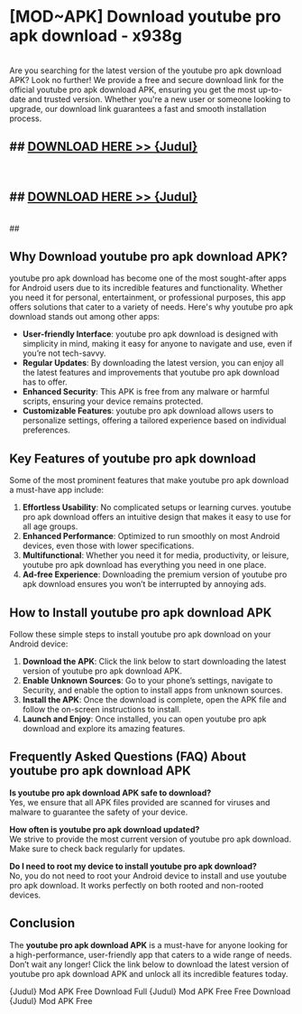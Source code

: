# [MOD~APK] Download youtube pro apk download - x938g <br>
<br>
Are you searching for the latest version of the youtube pro apk download APK? Look no further! We provide a free and secure download link for the official youtube pro apk download APK, ensuring you get the most up-to-date and trusted version. Whether you're a new user or someone looking to upgrade, our download link guarantees a fast and smooth installation process.


## ##  [DOWNLOAD HERE >> {Judul}](https://geoflix.me/watch.php?title=youtube_pro_apk_download&ref=git)
  <br>

##  ## [DOWNLOAD HERE >> {Judul}](https://geoflix.me/watch.php?title=youtube_pro_apk_download&ref=git)
  <br>
  ##



## Why Download youtube pro apk download APK?

youtube pro apk download has become one of the most sought-after apps for Android users due to its incredible features and functionality. Whether you need it for personal, entertainment, or professional purposes, this app offers solutions that cater to a variety of needs. Here's why youtube pro apk download stands out among other apps:

- **User-friendly Interface**: youtube pro apk download is designed with simplicity in mind, making it easy for anyone to navigate and use, even if you’re not tech-savvy.
- **Regular Updates**: By downloading the latest version, you can enjoy all the latest features and improvements that youtube pro apk download has to offer.
- **Enhanced Security**: This APK is free from any malware or harmful scripts, ensuring your device remains protected.
- **Customizable Features**: youtube pro apk download allows users to personalize settings, offering a tailored experience based on individual preferences.

## Key Features of youtube pro apk download

Some of the most prominent features that make youtube pro apk download a must-have app include:

1. **Effortless Usability**: No complicated setups or learning curves. youtube pro apk download offers an intuitive design that makes it easy to use for all age groups.
2. **Enhanced Performance**: Optimized to run smoothly on most Android devices, even those with lower specifications.
3. **Multifunctional**: Whether you need it for media, productivity, or leisure, youtube pro apk download has everything you need in one place.
4. **Ad-free Experience**: Downloading the premium version of youtube pro apk download ensures you won’t be interrupted by annoying ads.

## How to Install youtube pro apk download APK

Follow these simple steps to install youtube pro apk download on your Android device:

1. **Download the APK**: Click the link below to start downloading the latest version of youtube pro apk download APK.
2. **Enable Unknown Sources**: Go to your phone’s settings, navigate to Security, and enable the option to install apps from unknown sources.
3. **Install the APK**: Once the download is complete, open the APK file and follow the on-screen instructions to install.
4. **Launch and Enjoy**: Once installed, you can open youtube pro apk download and explore its amazing features.

## Frequently Asked Questions (FAQ) About youtube pro apk download APK

**Is youtube pro apk download APK safe to download?**  
Yes, we ensure that all APK files provided are scanned for viruses and malware to guarantee the safety of your device.

**How often is youtube pro apk download updated?**  
We strive to provide the most current version of youtube pro apk download. Make sure to check back regularly for updates.

**Do I need to root my device to install youtube pro apk download?**  
No, you do not need to root your Android device to install and use youtube pro apk download. It works perfectly on both rooted and non-rooted devices.

## Conclusion

The **youtube pro apk download APK** is a must-have for anyone looking for a high-performance, user-friendly app that caters to a wide range of needs. Don’t wait any longer! Click the link below to download the latest version of youtube pro apk download APK and unlock all its incredible features today.

{Judul} Mod APK Free
Download Full {Judul} Mod APK Free
Free Download {Judul} Mod APK Free

